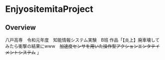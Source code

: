 # EnjyositemitaProject
 
## Overview
八戸高専　令和元年度　知能情報システム実験　B班
作品「【炎上】廃車壊してみたら衝撃の結果にwww　~~加速度センサを用いた操作型アクションエンタテイメントシステム~~ 」
